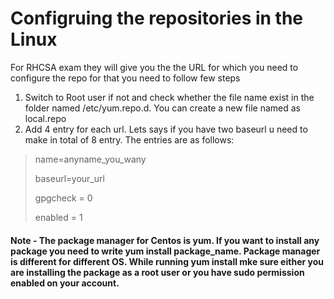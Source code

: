 # Configruing the repositories in the Linux

For RHCSA exam they will give you the the URL for which you need to configure the repo for that you need to follow few steps

1. Switch to Root user if not and check whether the file name exist in the folder named /etc/yum.repo.d. You can create a new file named as local.repo
2. Add 4 entry for each url. Lets says if you have two baseurl u need to make in total of 8 entry. The entries are as follows:
>name=anyname_you_wany
>
>baseurl=your_url
>
>gpgcheck = 0
>
>enabled = 1

#### Note - The package manager for Centos is yum. If you want to install any package you need to write yum install package_name. Package manager is different for different OS. While running yum install mke sure either you are installing the package as a root user or you have sudo permission enabled on your account.
